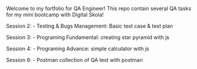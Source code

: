 Welcome to my fortfolio for QA Engineer!
This repo contain several QA tasks for my mini bootcamp with Digital Skola!

Session 2:
    - Testing & Bugs Management: Basic test case & test plan

Session 3:
    - Programing Fundamental: creating star pyramid with js

Session 4: 
    - Programing Advance: simple calculator with js

Session 6:
    - Postman collection of QA test with postman
